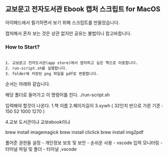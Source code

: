 ## 교보문고 전자도서관 Ebook 캡처 스크립트 for MacOS

아이패드에서 필기하면서 보기 위해 스크립트를 만들었습니다.

캡처해서 혼자 보는 것은 상관 없지만 공유는 불법이니 참고바랍니다.

### How to Start?

```

1. 교보문고 전자도서관(app store)에서 캡처하고 싶은 책으로 이동합니다.
2. run-script.sh를 실행합니다.
3. folder에 저장된 png 파일을 pdf로 변환합니다.

```

순서는 아래와 같습니다.

해당 폴더로 들어가고 이 명령어를 친다.
./run-script.sh

입력해야 할것이 나온다. 1.책 이름 2.페이지길이
3.xywh ( 32인치 반으로 가른 기준 : 150 52 1000 1270 )

4.교보 도서관이냐 교보ebook이냐

brew install imagemagick
brew install cliclick
brew install img2pdf

풀어준 권한들
설정 - 개인정보 보호 및 보안 -
손쉬운 사용 - vscode
입력 모니터링 - 터미널
파일 및 폴더 - 터미널 ,vscode
